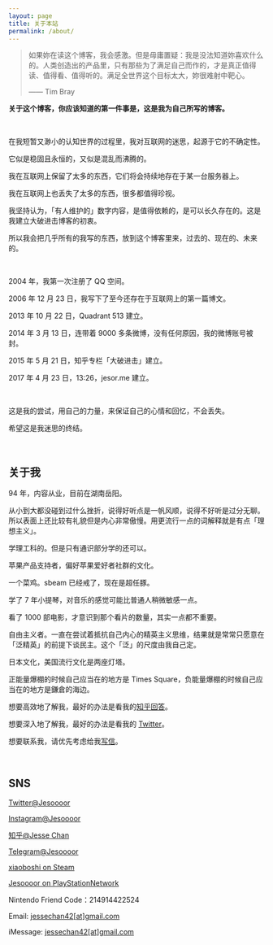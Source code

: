 ```yaml
---
layout: page
title: 关于本站
permalink: /about/
---
```


> 如果妳在读这个博客，我会感激。但是毋庸置疑：我是没法知道妳喜欢什么的。人类创造出的产品里，只有那些为了满足自己而作的，才是真正值得读、值得看、值得听的。满足全世界这个目标太大，妳很难射中靶心。
> 
> —— Tim Bray

**关于这个博客，你应该知道的第一件事是，这是我为自己所写的博客。**

<br> 
 
在我短暂又渺小的认知世界的过程里，我对互联网的迷思，起源于它的不确定性。

它似是稳固且永恒的，又似是混乱而沸腾的。

我在互联网上保留了太多的东西，它们将会持续地存在于某一台服务器上。

我在互联网上也丢失了太多的东西，很多都值得珍视。

我坚持认为，「有人维护的」数字内容，是值得依赖的，是可以长久存在的。这是我建立大破进击博客的初衷。

所以我会把几乎所有的我写的东西，放到这个博客里来，过去的、现在的、未来的。

<br> 

2004 年，我第一次注册了 QQ 空间。

2006 年 12 月 23 日，我写下了至今还存在于互联网上的第一篇博文。

2013 年 10 月 22 日，Quadrant 513 建立。

2014 年 3 月 13 日，连带着 9000 多条微博，没有任何原因，我的微博账号被封。

2015 年 5 月 21 日，知乎专栏「大破进击」建立。

2017 年 4 月 23 日，13:26，jesor.me 建立。

<br>

这是我的尝试，用自己的力量，来保证自己的心情和回忆，不会丢失。

希望这是我迷思的终结。

<br>

## 关于我
94 年，内容从业，目前在湖南岳阳。 

从小到大都没碰到过什么挫折，说得好听点是一帆风顺，说得不好听是过分无聊。所以表面上还比较有礼貌但是内心非常傲慢。用更流行一点的词解释就是有点「理想主义」。

学理工科的。但是只有通识部分学的还可以。

苹果产品支持者，偏好苹果爱好者社群的文化。

一个菜鸡。sbeam 已经戒了，现在是超任豚。

学了 7 年小提琴，对音乐的感觉可能比普通人稍微敏感一点。

看了 1000 部电影，才意识到那个看片的数量，其实一点都不重要。

自由主义者。一直在尝试着抵抗自己内心的精英主义思维，结果就是常常只愿意在「泛精英」的前提下谈民主。这个「泛」的尺度由我自己定。

日本文化，美国流行文化是两座灯塔。

正能量爆棚的时候自己应当在的地方是 Times Square，负能量爆棚的时候自己应当在的地方是鎌倉的海边。

想要高效地了解我，最好的办法是看我的[知乎回答](https://www.zhihu.com/people/jesor/answers)。

想要深入地了解我，最好的办法是看我的 [Twitter](https://twitter.com/Jesoooor)。

想要联系我，请优先考虑给我[写信](jessechan42@gmail.com)。

<br>

## SNS

[Twitter@Jesoooor](https://twitter.com/Jesoooor)

[Instagram@Jesoooor](https://www.instagram.com/jesoooor/)

[知乎@Jesse Chan](https://www.zhihu.com/people/jesor/activities/)

[Telegram@Jesoooor](https://t.me/Jesoooor/)

[xiaoboshi on Steam](https://steamcommunity.com/id/jesor/)

[Jesoooor on PlayStationNetwork](https://psnprofiles.com/Jesoooor/)

Nintendo Friend Code：214914422524

Email: <a href="mailto:jessechan42@gmail.com">jessechan42[at]gmail.com</a>

iMessage: <a href="sms:jessechan42@gmail.com">jessechan42[at]gmail.com</a>


